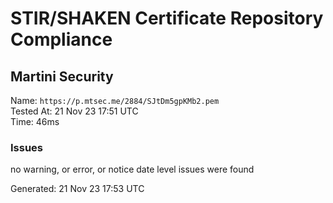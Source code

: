 # STIR/SHAKEN Certificate Repository Compliance

## Martini Security

Name: `https://p.mtsec.me/2884/SJtDm5gpKMb2.pem`\
Tested At: 21 Nov 23 17:51 UTC\
Time: 46ms

### Issues

no warning, or error, or notice date level issues were found

Generated: 21 Nov 23 17:53 UTC